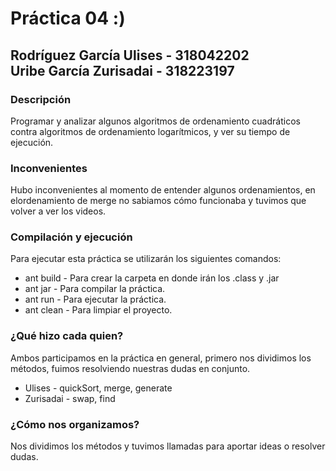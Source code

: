 # Práctica 04 :)

## Rodríguez García Ulises - 318042202 &emsp;&emsp;&emsp;&emsp;&emsp; Uribe García Zurisadai - 318223197

### Descripción
Programar y analizar algunos algoritmos de ordenamiento cuadráticos contra algoritmos de ordenamiento logarítmicos, y ver su tiempo de ejecución.

### Inconvenientes
Hubo inconvenientes al momento de entender algunos ordenamientos, en elordenamiento de merge no sabiamos cómo funcionaba y tuvimos que volver a ver los videos.

### Compilación y ejecución
Para ejecutar esta práctica se utilizarán los siguientes comandos:
* ant build - Para crear la carpeta en donde irán los .class y .jar
* ant jar - Para compilar la práctica.
* ant run - Para ejecutar la práctica.
* ant clean - Para limpiar el proyecto.

### ¿Qué hizo cada quien?
Ambos participamos en la práctica en general, primero nos dividimos los métodos, fuimos resolviendo nuestras dudas en conjunto.

* Ulises - quickSort, merge, generate
* Zurisadai - swap, find

### ¿Cómo nos organizamos?
Nos dividimos los métodos y tuvimos llamadas para aportar ideas o resolver dudas.